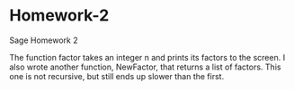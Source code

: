 Homework-2
==========

Sage Homework 2

The function factor takes an integer n and prints its factors to the screen.
I also wrote another function, NewFactor, that returns a list of factors.
This one is not recursive, but still ends up slower than the first.
